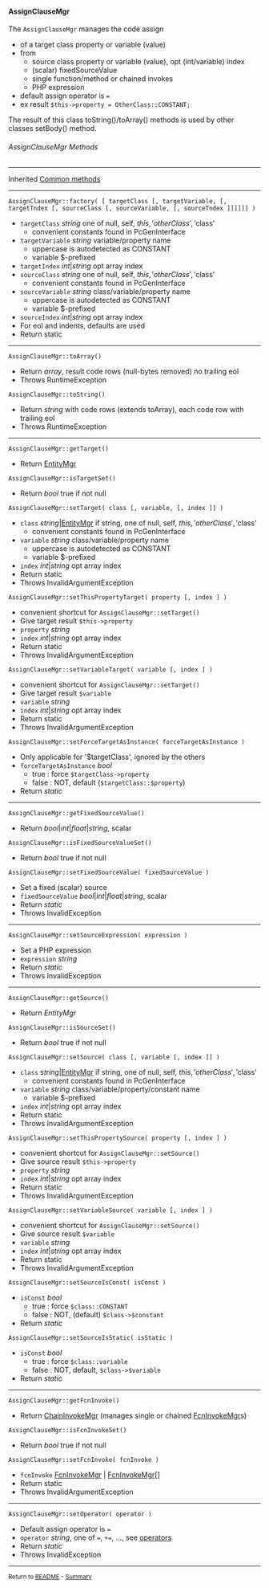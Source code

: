 [comment]: # (This file is part of PcGen, PHP Code Generation support package. Copyright 2020 Kjell-Inge Gustafsson, kigkonsult, All rights reserved, licence GPL 3.0)

#### AssignClauseMgr

The ```AssignClauseMgr``` manages the code assign 
* of a target class property or variable (value) 
* from 
  * source class property or variable (value), opt (int/variable) index
  * (scalar) fixedSourceValue
  * single function/method or chained invokes
  * PHP expression
* default assign operator is ```=```
* ex result ```$this->property = OtherClass::CONSTANT;```

The result of this class toString()/toArray() methods is used by other classes setBody() method.

###### AssignClauseMgr Methods

---
Inherited [Common methods]

---

```AssignClauseMgr::factory( [ targetClass [, targetVariable, [, targetTndex [, sourceClass [, sourceVariable, [, sourceTndex ]]]]]] )```
* ```targetClass``` _string_ one of null, self, $this, 'otherClass', '$class'
  * convenient constants found in PcGenInterface 
* ```targetVariable``` _string_ variable/property name
  * uppercase is autodetected as CONSTANT
  * variable $-prefixed
* ```targetIndex```  _int_|_string_ opt array index
* ```sourceClass``` _string_ one of null, self,  $this, 'otherClass', '$class'
  * convenient constants found in PcGenInterface 
* ```sourceVariable``` _string_ class/variable/property name
  * uppercase is autodetected as CONSTANT
  * variable $-prefixed
* ```sourceIndex```  _int_|_string_ opt array index
* For eol and indents, defaults are used
* Return static
---

```AssignClauseMgr::toArray()```
* Return _array_, result code rows (null-bytes removed) no trailing eol
* Throws RuntimeException

```AssignClauseMgr::toString()```
* Return _string_ with code rows (extends toArray), each code row with trailing eol
* Throws RuntimeException
---

```AssignClauseMgr::getTarget()```
* Return [EntityMgr]

```AssignClauseMgr::isTargetSet()```
* Return _bool_ true if not null

```AssignClauseMgr::setTarget( class [, variable, [, index ]] )```
* ```class``` _string_|[EntityMgr] if string, one of null, self, $this, 'otherClass', '$class'
  * convenient constants found in PcGenInterface 
* ```variable``` _string_ class/variable/property name
  * uppercase is autodetected as CONSTANT
  * variable $-prefixed
* ```index```  _int_|_string_ opt array index
* Return static
* Throws InvalidArgumentException

```AssignClauseMgr::setThisPropertyTarget( property [, index ] )```
* convenient shortcut for ```AssignClauseMgr::setTarget()```
* Give target result ```$this->property```
* ```property``` _string_
* ```index```  _int_|_string_ opt array index
* Return static
* Throws InvalidArgumentException

```AssignClauseMgr::setVariableTarget( variable [, index ] )```
* convenient shortcut for ```AssignClauseMgr::setTarget()```
* Give target result ```$variable```
* ```variable``` _string_
* ```index```  _int_|_string_ opt array index
* Return static
* Throws InvalidArgumentException

```AssignClauseMgr::setForceTargetAsInstance( forceTargetAsInstance )```
* Only applicable for '$targetClass', ignored by the others
* ```forceTargetAsInstance``` _bool_
  * true : force ```$targetClass->property```
  * false : NOT, default (```$targetClass::$property```)
* Return _static_
---

```AssignClauseMgr::getFixedSourceValue()```
* Return _bool_|_int_|_float_|_string_, scalar

```AssignClauseMgr::isFixedSourceValueSet()```
* Return _bool_ true if not null

```AssignClauseMgr::setFixedSourceValue( fixedSourceValue )```
* Set a fixed (scalar) source
* ```fixedSourceValue``` _bool_|_int_|_float_|_string_, scalar
* Return _static_
* Throws InvalidException
---

```AssignClauseMgr::setSourceExpression( expression )```
* Set a PHP expression
* ```expression``` _string_
* Return _static_
* Throws InvalidException
---

```AssignClauseMgr::getSource()```
* Return _EntityMgr_

```AssignClauseMgr::isSourceSet()```
* Return _bool_ true if not null

```AssignClauseMgr::setSource( class [, variable [, index ]] )```
* ```class``` _string_|[EntityMgr] if string, one of null, self, $this, 'otherClass', '$class'
  * convenient constants found in PcGenInterface 
* ```variable``` _string_ class/variable/property/constant name
  * variable $-prefixed
* ```index```  _int_|_string_ opt array index
* Return static
* Throws InvalidArgumentException

```AssignClauseMgr::setThisPropertySource( property [, index ] )```
* convenient shortcut for ```AssignClauseMgr::setSource()```
* Give source result ```$this->property```
* ```property``` _string_
* ```index```  _int_|_string_ opt array index
* Return static
* Throws InvalidArgumentException

```AssignClauseMgr::setVariableSource( variable [, index ] )```
* convenient shortcut for ```AssignClauseMgr::setSource()```
* Give source result ```$variable```
* ```variable``` _string_
* ```index```  _int_|_string_ opt array index
* Return static
* Throws InvalidArgumentException

```AssignClauseMgr::setSourceIsConst( isConst )```
* ```isConst``` _bool_
  * true : force ```$class::CONSTANT```
  * false : NOT, (default) ```$class->$constant``` 
* Return _static_

```AssignClauseMgr::setSourceIsStatic( isStatic )```
* ```isConst``` _bool_
  * true : force ```$class::variable```
  * false : NOT, default, ```$class->$variable``` 
* Return _static_
---

```AssignClauseMgr::getFcnInvoke()```
* Return [ChainInvokeMgr] (manages single or chained [FcnInvokeMgr]s)

```AssignClauseMgr::isFcnInvokeSet()```
* Return _bool_ true if not null

```AssignClauseMgr::setFcnInvoke( fcnInvoke )```
* ```fcnInvoke``` [FcnInvokeMgr] | [FcnInvokeMgr]\[]  
* Return static
* Throws InvalidArgumentException
---

```AssignClauseMgr::setOperator( operator )```
* Default assign operator is ```=```  
* ```operator``` _string_, one of ```=```, ```+=```, ..., see [operators]
* Return _static_
* Throws InvalidException
---

<small>Return to [README] - [Summary]</small>

[ChainInvokeMgr]:ChainInvokeMgr.md
[Common methods]:CommonMethods.md
[EntityMgr]:EntityMgr.md
[FcnInvokeMgr]:FcnInvokeMgr.md
[operators]:https://www.php.net/manual/en/language.operators.assignment.php
[PropertyMgr]:PropertyMgr.md
[README]:../README.md
[Summary]:Summary.md
[VariableMgr]:VariableMgr.md
